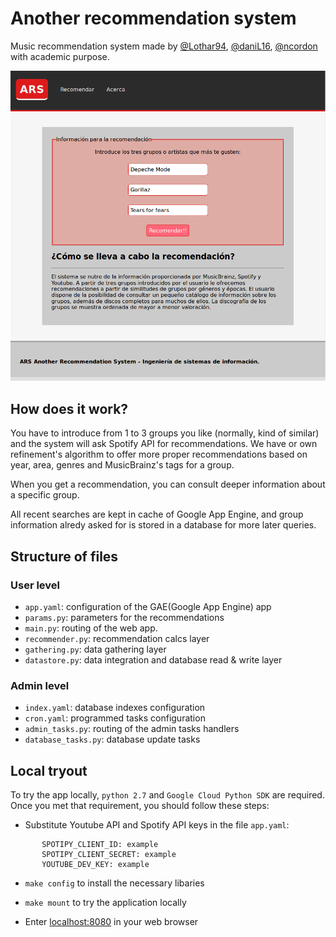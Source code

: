 # Another recommendation system
Music recommendation system made by [@Lothar94](https://github.com/lothar94), [@daniL16](https://github.com/daniL16), [@ncordon](https://github.com/ncordon) with academic purpose.

![](./doc/img/ars.png)


## How does it work?
You have to introduce from 1 to 3 groups you like (normally, kind of similar) and the system will ask Spotify API for recommendations. We have or own refinement's algorithm to offer more proper recommendations based on year, area, genres and MusicBrainz's tags for a group.

When you get a recommendation, you can consult deeper information about a specific group.

All recent searches are kept in cache of Google App Engine, and group information alredy asked for is stored in a database for more later queries.

## Structure of files

### User level
- `app.yaml`: configuration of the GAE(Google App Engine) app
- `params.py`: parameters for the recommendations
- `main.py`: routing of the web app.
- `recommender.py`: recommendation calcs layer
- `gathering.py`: data gathering layer
- `datastore.py`: data integration and database read & write layer

### Admin level
- `index.yaml`: database indexes configuration
- `cron.yaml`: programmed tasks configuration
- `admin_tasks.py`: routing of the admin tasks handlers
- `database_tasks.py`: database update tasks

## Local tryout
To try the app locally, `python 2.7` and `Google Cloud Python SDK` are required. Once you met that requirement, you should follow these steps:

- Substitute Youtube API and Spotify API keys in the file `app.yaml`:

```
       SPOTIPY_CLIENT_ID: example
       SPOTIPY_CLIENT_SECRET: example
       YOUTUBE_DEV_KEY: example
```

- `make config` to install the necessary libaries

- `make mount` to try the application locally

- Enter [localhost:8080](http://localhost:8080) in your web browser
